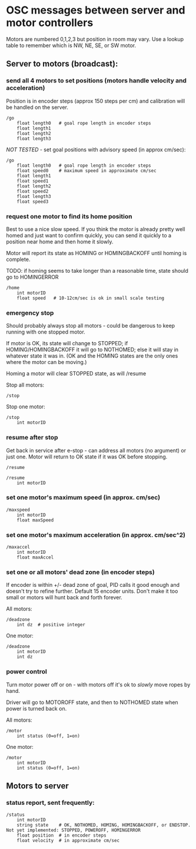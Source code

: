 # OSC messages between server and motor controllers

Motors are numbered 0,1,2,3 but position in room may vary. Use a lookup table to remember which is NW, NE, SE, or SW motor.

## Server to motors (broadcast):


### send all 4 motors to set positions (motors handle velocity and acceleration)
Position is in encoder steps (approx 150 steps per cm) and calibration will be handled on the server.
```
/go
	float length0	# goal rope length in encoder steps
	float length1
	float length2
	float length3
```
_NOT TESTED_ - set goal positions with advisory speed (in approx cm/sec):

```
/go
	float length0	# goal rope length in encoder steps
	float speed0	# maximum speed in approximate cm/sec
	float length1
	float speed1
	float length2
	float speed2
	float length3
	float speed3
```

### request one motor to find its home position
Best to use a nice slow speed. If you think the motor is already pretty well homed and just want to confirm quickly, 
you can send it quickly to a position near home and then home it slowly.

Motor will report its state as HOMING or HOMINGBACKOFF until homing is complete.  

TODO: if homing seems to take longer than a reasonable time, state should go to HOMINGERROR

```
/home
	int motorID
	float speed	  # 10-12cm/sec is ok in small scale testing
```


### emergency stop
Should probably always stop all motors - could be dangerous to keep running with one stopped motor.

If motor is OK, its state will change to STOPPED; if HOMING/HOMINGBACKOFF it will go to NOTHOMED; else it will stay in whatever state it was in. (OK and the HOMING states are the only ones where the motor can be moving.)

Homing a motor will clear STOPPED state, as will /resume

Stop all motors:
```
/stop
```

Stop one motor:
```
/stop
	int motorID
```

### resume after stop
Get back in service after e-stop - can address all motors (no argument) or just one. Motor will return to OK state if it was OK before stopping.
```
/resume

/resume
	int motorID
```


### set one motor's maximum speed (in approx. cm/sec)
```
/maxspeed
	int motorID
	float maxSpeed
```

### set one motor's maximum acceleration (in approx. cm/sec^2)
```
/maxaccel
	int motorID
	float maxAccel
```

### set one or all motors' dead zone (in encoder steps)
If encoder is within +/- dead zone of goal, PID calls it good enough and doesn't try to refine further. Default 15 encoder units. Don't make it too small or motors will hunt back and forth forever.

All motors:
```
/deadzone
	int dz	# positive integer 
```

One motor:
```
/deadzone
	int motorID
	int dz
```


### power control 
Turn motor power off or on - with motors off it's ok to _slowly_ move ropes by hand.

Driver will go to MOTOROFF state, and then to NOTHOMED state when power is turned back on.

All motors:
```
/motor
	int status (0=off, 1=on)
```

One motor:
```
/motor
	int motorID
	int status (0=off, 1=on)
```


## Motors to server

### status report, sent frequently:
```
/status
	int motorID
	string state	# OK, NOTHOMED, HOMING, HOMINGBACKOFF, or ENDSTOP. Not yet implemented: STOPPED, POWEROFF, HOMINGERROR
	float position	# in encoder steps
	float velocity	# in approximate cm/sec
	

	
	